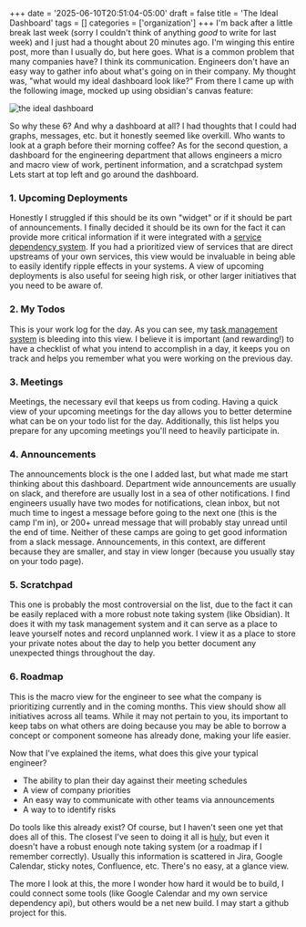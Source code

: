 +++
date = '2025-06-10T20:51:04-05:00'
draft = false
title = 'The Ideal Dashboard'
tags = []
categories = ['organization']
+++
I'm back after a little break last week (sorry I couldn't think of anything *good* to write for last week) and I just had a thought about 20 minutes ago. I'm winging this entire post, more than I usually do, but here goes. What is a common problem that many companies have? I think its communication. Engineers don't have an easy way to gather info about what's going on in their company. My thought was, "what would my ideal dashboard look like?" From there I came up with the following image, mocked up using obsidian's canvas feature: 

![the ideal dashboard](/ideal_dev_dashboard.png)

So why these 6? And why a dashboard at all? I had thoughts that I could had graphs, messages, etc. but it honestly seemed like overkill. Who wants to look at a graph before their morning coffee? As for the second question, a dashboard for the engineering department that allows engineers a micro and macro view of work, pertinent information, and a scratchpad system  Lets start at top left and go around the dashboard. 

### 1. Upcoming Deployments
Honestly I struggled if this should be its own "widget" or if it should be part of announcements. I finally decided it should be its own for the fact it can provide more critical information if it were integrated with a [service dependency system](https://github.com/jlpdeveloper/service-dependency-api). If you had a prioritized view of services that are direct upstreams of your own services, this view would be invaluable in being able to easily identify ripple effects in your systems. A view of upcoming deployments is also useful for seeing high risk, or other larger initiatives that you need to be aware of.

### 2. My Todos
This is your work log for the day. As you can see, my [task management system](https://blog.joshpotts.net/posts/my-task-management-system/) is bleeding into this view. I believe it is important (and rewarding!) to have a checklist of what you intend to accomplish in a day, it keeps you on track and helps you remember what you were working on the previous day.

### 3. Meetings
Meetings, the necessary evil that keeps us from coding. Having a quick view of your upcoming meetings for the day allows you to better determine what can be on your todo list for the day. Additionally, this list helps you prepare for any upcoming meetings you'll need to heavily participate in. 

### 4. Announcements
The announcements block is the one I added last, but what made me start thinking about this dashboard. Department wide announcements are usually on slack, and therefore are usually lost in a sea of other notifications. I find engineers usually have two modes for notifications, clean inbox, but not much time to ingest a message before going to the next one (this is the camp I'm in), or 200+ unread message that will probably stay unread until the end of time. Neither of these camps are going to get good information from a slack message. Announcements, in this context, are different because they are smaller, and stay in view longer (because you usually stay on your todo page). 

### 5. Scratchpad
This one is probably the most controversial on the list, due to the fact it can be easily replaced with a more robust note taking system (like Obsidian). It does it with my task management system and it can serve as a place to leave yourself notes and record unplanned work. I view it as a place to store your private notes about the day to help you better document any unexpected things throughout the day. 

### 6. Roadmap
This is the macro view for the engineer to see what the company is prioritizing currently and in the coming months. This view should show all initiatives across all teams. While it may not pertain to you, its important to keep tabs on what others are doing because you may be able to borrow a concept or component someone has already done, making your life easier. 


Now that I've explained the items, what does this give your typical engineer?
- The ability to plan their day against their meeting schedules
- A view of company priorities
- An easy way to communicate with other teams via announcements
- A way to to identify risks 

Do tools like this already exist? Of course, but I haven't seen one yet that does all of this. The closest I've seen to doing it all is [huly](https://huly.io/), but even it doesn't have a robust enough note taking system (or a roadmap if I remember correctly). Usually this information is scattered in Jira, Google Calendar, sticky notes, Confluence, etc. There's no easy, at a glance view. 

The more I look at this, the more I wonder how hard it would be to build, I could connect some tools (like Google Calendar and my own service dependency api), but others would be a net new build. I may start a github project for this. 
